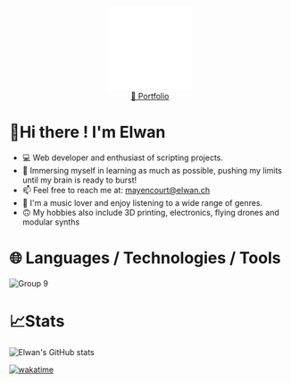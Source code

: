 
<div align="center">

   <img align="center" src="https://raw.githubusercontent.com/YungBricoCoop/YungBricoCoop/main/assets/28.png" width="150" height="150" />
   <br>
   <a href="https://elwan.ch">🔗 Portfolio</a>
</div>

# 🤙Hi there ! I'm Elwan

- 💻 Web developer and enthusiast of scripting projects.
- 🌱 Immersing myself in learning as much as possible, pushing my limits until my brain is ready to burst!
- 📫 Feel free to reach me at: mayencourt@elwan.ch
- 🎵 I'm a music lover and enjoy listening to a wide range of genres.
- 🙃 My hobbies also include 3D printing, electronics, flying drones and modular synths
# 🌐 Languages / Technologies / Tools
<img width="630" alt="Group 9" src="https://user-images.githubusercontent.com/42273436/195654294-531e0211-2a27-4ac9-b70e-5eebfa69db10.png">

# 📈Stats
![Elwan's GitHub stats](https://github-readme-stats.vercel.app/api?username=YungBricoCoop&include_all_commits=true&count_private=true&theme=radical&show_icons=true&hide=prs,issues)

[![wakatime](https://wakatime.com/badge/user/ee872f10-6167-41c6-8aad-e80d7519df4c.svg)](https://wakatime.com/@ee872f10-6167-41c6-8aad-e80d7519df4c)
